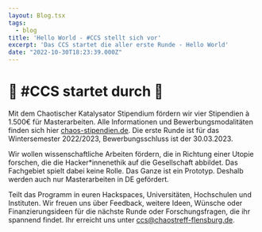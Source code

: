 ```yaml
---
layout: Blog.tsx
tags:
  - blog
title: 'Hello World - #CCS stellt sich vor'
excerpt: 'Das CCS startet die aller erste Runde - Hello World'
date: "2022-10-30T18:23:39.000Z"
---
```


# 🎉 #CCS startet durch 🎉
Mit dem Chaotischer Katalysator Stipendium fördern wir vier Stipendien à 1.500€ für Masterarbeiten. Alle Informationen und Bewerbungsmodalitäten finden sich hier [chaos-stipendien.de](https://chaos-stipendien.de/).
Die erste Runde ist für das Wintersemester 2022/2023, Bewerbungsschluss ist der 30.03.2023.

Wir wollen wissenschaftliche Arbeiten fördern, die in Richtung einer Utopie forschen, die die Hacker*innenethik auf die Gesellschaft abbildet. Das Fachgebiet spielt dabei keine Rolle. Das Ganze ist ein Prototyp. Deshalb werden auch nur Masterarbeiten in DE gefördert.

Teilt das Programm in euren Hackspaces, Universitäten, Hochschulen und Instituten. Wir freuen uns über Feedback, weitere Ideen, Wünsche oder Finanzierungsideen für die nächste Runde oder Forschungsfragen, die ihr spannend findet. Ihr erreicht uns unter ccs@chaostreff-flensburg.de.
